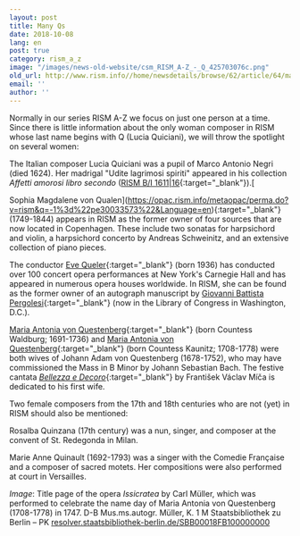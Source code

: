 ```yaml
---
layout: post
title: Many Qs
date: 2018-10-08
lang: en
post: true
category: rism_a_z
image: "/images/news-old-website/csm_RISM_A-Z_-_Q_425703076c.png"
old_url: http://www.rism.info//home/newsdetails/browse/62/article/64/many-qs.html
email: ''
author: ''
---
```



Normally in our series RISM A-Z we focus on just one person at a time. Since there is little information about the only woman composer in RISM whose last name begins with Q (Lucia Quiciani), we will throw the spotlight on several women:

The Italian composer Lucia Quiciani was a pupil of Marco Antonio Negri (died 1624). Her madrigal "Udite lagrimosi spiriti" appeared in his collection _Affetti amorosi libro_ _secondo_ ([RISM B/I 1611|16](https://opac.rism.info/search?id=00000990046919&View=rism&Language=en){:target="_blank"}).[

Sophia Magdalene von Qualen](https://opac.rism.info/metaopac/perma.do?v=rism&q=-1%3d%22pe30033573%22&Language=en){:target="_blank"} (1749-1844) appears in RISM as the former owner of four sources that are now located in Copenhagen. These include two sonatas for harpsichord and violin, a harpsichord concerto by Andreas Schweinitz, and an extensive collection of piano pieces.

The conductor [Eve Queler](http://www.evequeler.com){:target="_blank"} (born 1936) has conducted over 100 concert opera performances at New York's Carnegie Hall and has appeared in numerous opera houses worldwide. In RISM, she can be found as the former owner of an autograph manuscript by [Giovanni Battista Pergolesi](https://opac.rism.info/search?id=000142245&View=rism&Language=en){:target="_blank"} (now in the Library of Congress in Washington, D.C.).

[Maria Antonia von Questenberg](https://opac.rism.info/metaopac/perma.do?v=rism&q=-1%3d%22pe20002048%22&Language=en){:target="_blank"} (born Countess Waldburg; 1691-1736) and [Maria Antonia von Questenberg](https://opac.rism.info/metaopac/perma.do?v=rism&q=-1%3d%22pe20002157%22&Language=en){:target="_blank"} (born Countess Kaunitz; 1708-1778) were both wives of Johann Adam von Questenberg (1678-1752), who may have commissioned the Mass in B Minor by Johann Sebastian Bach. The festive cantata [_Bellezza e Decoro_](https://opac.rism.info/search?id=464111278&View=rism&Language=en){:target="_blank"} by František Václav Míča is dedicated to his first wife.

Two female composers from the 17th and 18th centuries who are not (yet) in RISM should also be mentioned:

Rosalba Quinzana (17th century) was a nun, singer, and composer at the convent of St. Redegonda in Milan.

Marie Anne Quinault (1692-1793) was a singer with the Comedie Française and a composer of sacred motets. Her compositions were also performed at court in Versailles.

_Image_: Title page of the opera _Issicratea_ by Carl Müller, which was performed to celebrate the name day of Maria Antonia von Questenberg (1708-1778) in 1747. D-B Mus.ms.autogr. Müller, K. 1 M
Staatsbibliothek zu Berlin – PK
[resolver.staatsbibliothek-berlin.de/SBB00018FB100000000](http://resolver.staatsbibliothek-berlin.de/SBB00018FB100000000)

<script type="text/javascript">var switchTo5x=true;</script><script type="text/javascript" src="http://w.sharethis.com/button/buttons.js"></script><script type="text/javascript">stLight.options({publisher: "9b601438-1ce1-49d8-bfd7-9cff5df54c17", doNotHash: false, doNotCopy: false, hashAddressBar: false});</script>